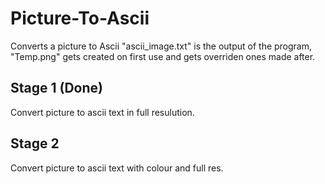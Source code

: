 # Picture-To-Ascii
Converts a picture to Ascii
"ascii_image.txt" is the output of the program, "Temp.png" gets created on first use and gets overriden ones made after.
## Stage 1 (Done)
  Convert picture to ascii text in full resulution.
  
## Stage 2 
  Convert picture to ascii text with colour and full res.
  
  
 

